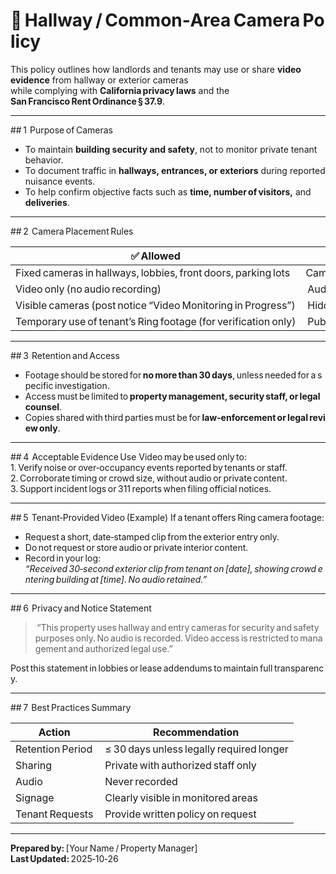 # 🎥 Hallway / Common‑Area Camera Policy

This policy outlines how landlords and tenants may use or share **video evidence** from hallway or exterior cameras  
while complying with **California privacy laws** and the **San Francisco Rent Ordinance § 37.9**.

---

## 1  Purpose of Cameras
- To maintain **building security and safety**, not to monitor private tenant behavior.  
- To document traffic in **hallways, entrances, or exteriors** during reported nuisance events.  
- To help confirm objective facts such as **time, number of visitors,** and **deliveries**.

---

## 2  Camera Placement Rules

| ✅ Allowed | ❌ Prohibited |
|------------|--------------|
| Fixed cameras in hallways, lobbies, front doors, parking lots | Cameras inside individual units |
| Video only (no audio recording) | Audio recording without consent (CA Penal Code § 632) |
| Visible cameras (post notice “Video Monitoring in Progress”) | Hidden or covert devices without notice |
| Temporary use of tenant’s Ring footage (for verification only) | Publicly posting clips or faces online |

---

## 3  Retention and Access
- Footage should be stored for **no more than 30 days**, unless needed for a specific investigation.  
- Access must be limited to **property management, security staff, or legal counsel**.  
- Copies shared with third parties must be for **law‑enforcement or legal review only**.  

---

## 4  Acceptable Evidence Use
Video may be used only to:
1. Verify noise or over‑occupancy events reported by tenants or staff.  
2. Corroborate timing or crowd size, without audio or private content.  
3. Support incident logs or 311 reports when filing official notices.  

---

## 5  Tenant‑Provided Video (Example)
If a tenant offers Ring camera footage:
- Request a short, date‑stamped clip from the exterior entry only.  
- Do not request or store audio or private interior content.  
- Record in your log:  
  *“Received 30‑second exterior clip from tenant on [date], showing crowd entering building at [time]. No audio retained.”*

---

## 6  Privacy and Notice Statement
> “This property uses hallway and entry cameras for security and safety purposes only. No audio is recorded. Video access is restricted to management and authorized legal use.”

Post this statement in lobbies or lease addendums to maintain full transparency.

---

## 7  Best Practices Summary

| Action | Recommendation |
|---------|----------------|
| Retention Period | ≤ 30 days unless legally required longer |
| Sharing | Private with authorized staff only |
| Audio | Never recorded |
| Signage | Clearly visible in monitored areas |
| Tenant Requests | Provide written policy on request |

---

**Prepared by:** [Your Name / Property Manager]  
**Last Updated:** 2025‑10‑26